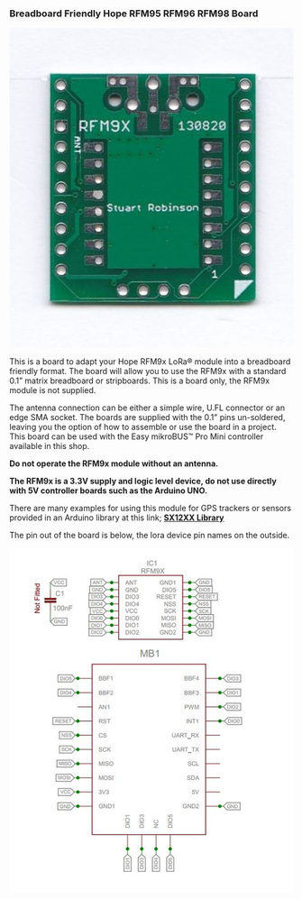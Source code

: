 ### Breadboard Friendly Hope RFM95 RFM96 RFM98 Board


![](Hope_RFM9X_BBF_Board.jpg)


This is a board to adapt your Hope RFM9x LoRa® module into a breadboard friendly format. The board will allow you to use the RFM9x with a standard 0.1” matrix breadboard or stripboards. This is a board only, the RFM9x module is not supplied.

The antenna connection can be either  a simple wire, U.FL connector or an edge SMA socket. The boards are supplied with the 0.1" pins un-soldered, leaving you the option of how to assemble or use the board in a project. 
This board can be used with the  Easy mikroBUS™ Pro Mini controller available in this shop. 

**Do not operate the RFM9x module without an antenna.** 

**The RFM9x is a 3.3V supply and logic level device, do not use directly with 5V controller boards such as the Arduino UNO.** 

There are many examples for using this module for GPS trackers or sensors provided in an Arduino library at this link;  **[SX12XX Library](https://github.com/StuartsProjects/SX12XX-LoRa)**

The pin out of the board is below, the lora device pin names on the outside.

![](Hope_RFM9X_BBF_Board_Schematic.jpg)